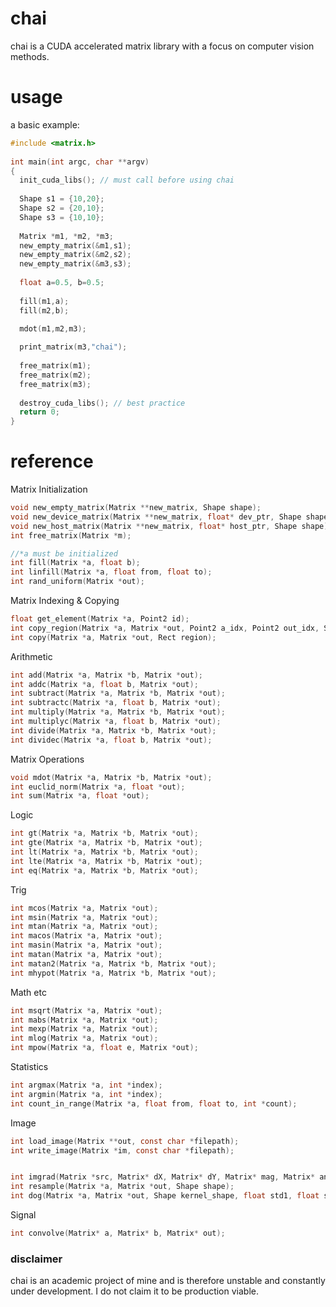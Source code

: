 # chai
chai is a CUDA accelerated matrix library with a focus on computer vision methods.

# usage
a basic example:
````C
#include <matrix.h>
    
int main(int argc, char **argv)
{
  init_cuda_libs(); // must call before using chai
      
  Shape s1 = {10,20}; 
  Shape s2 = {20,10};
  Shape s3 = {10,10};
      
  Matrix *m1, *m2, *m3;
  new_empty_matrix(&m1,s1);
  new_empty_matrix(&m2,s2);
  new_empty_matrix(&m3,s3);
      
  float a=0.5, b=0.5;
      
  fill(m1,a);
  fill(m2,b);

  mdot(m1,m2,m3);
      
  print_matrix(m3,"chai");
  
  free_matrix(m1);
  free_matrix(m2);
  free_matrix(m3);
  
  destroy_cuda_libs(); // best practice
  return 0;
}
````

# reference

Matrix Initialization

````C
void new_empty_matrix(Matrix **new_matrix, Shape shape);
void new_device_matrix(Matrix **new_matrix, float* dev_ptr, Shape shape);
void new_host_matrix(Matrix **new_matrix, float* host_ptr, Shape shape);
int free_matrix(Matrix *m);

//*a must be initialized
int fill(Matrix *a, float b);
int linfill(Matrix *a, float from, float to);
int rand_uniform(Matrix *out);
````

Matrix Indexing & Copying

````C
float get_element(Matrix *a, Point2 id);
int copy_region(Matrix *a, Matrix *out, Point2 a_idx, Point2 out_idx, Shape shape);
int copy(Matrix *a, Matrix *out, Rect region);
````

Arithmetic

````C
int add(Matrix *a, Matrix *b, Matrix *out);
int addc(Matrix *a, float b, Matrix *out);
int subtract(Matrix *a, Matrix *b, Matrix *out);
int subtractc(Matrix *a, float b, Matrix *out);
int multiply(Matrix *a, Matrix *b, Matrix *out);
int multiplyc(Matrix *a, float b, Matrix *out);
int divide(Matrix *a, Matrix *b, Matrix *out);
int dividec(Matrix *a, float b, Matrix *out);
````

Matrix Operations

````C
void mdot(Matrix *a, Matrix *b, Matrix *out);
int euclid_norm(Matrix *a, float *out);
int sum(Matrix *a, float *out);
````

Logic

````C
int gt(Matrix *a, Matrix *b, Matrix *out);
int gte(Matrix *a, Matrix *b, Matrix *out);
int lt(Matrix *a, Matrix *b, Matrix *out);
int lte(Matrix *a, Matrix *b, Matrix *out);
int eq(Matrix *a, Matrix *b, Matrix *out);
````

Trig

````C
int mcos(Matrix *a, Matrix *out);
int msin(Matrix *a, Matrix *out);
int mtan(Matrix *a, Matrix *out);
int macos(Matrix *a, Matrix *out);
int masin(Matrix *a, Matrix *out);
int matan(Matrix *a, Matrix *out);
int matan2(Matrix *a, Matrix *b, Matrix *out);
int mhypot(Matrix *a, Matrix *b, Matrix *out);
````

Math etc

````C
int msqrt(Matrix *a, Matrix *out);
int mabs(Matrix *a, Matrix *out);
int mexp(Matrix *a, Matrix *out);
int mlog(Matrix *a, Matrix *out);
int mpow(Matrix *a, float e, Matrix *out);
````

Statistics

````C
int argmax(Matrix *a, int *index);
int argmin(Matrix *a, int *index);
int count_in_range(Matrix *a, float from, float to, int *count);
````

Image

````C
int load_image(Matrix **out, const char *filepath);
int write_image(Matrix *im, const char *filepath);


int imgrad(Matrix *src, Matrix* dX, Matrix* dY, Matrix* mag, Matrix* angle);
int resample(Matrix *a, Matrix *out, Shape shape);
int dog(Matrix *a, Matrix *out, Shape kernel_shape, float std1, float std2); // differnce of gaussian
````

Signal
````C
int convolve(Matrix* a, Matrix* b, Matrix* out);
````

### disclaimer
chai is an academic project of mine and is therefore unstable and constantly under development. I do not claim it to be production viable.
